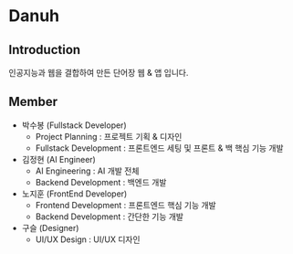 # Danuh

## Introduction
인공지능과 웹을 결합하여 만든 단어장 웹 & 앱 입니다.

## Member
- 박수봉 (Fullstack Developer)
  - Project Planning : 프로젝트 기획 & 디자인
  - Fullstack Development : 프론트엔드 세팅 및 프론트 & 백 핵심 기능 개발
- 김정현 (AI Engineer)
  - AI Engineering : AI 개발 전체
  - Backend Development : 백엔드  개발
- 노지훈 (FrontEnd Developer)
  - Frontend Development : 프론트엔드 핵심 기능 개발
  - Backend Development : 간단한 기능 개발
- 구슬 (Designer)
  - UI/UX Design : UI/UX 디자인
